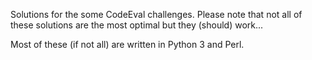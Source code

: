 Solutions for the some CodeEval challenges. Please note that not all of these solutions are the most optimal but they (should) work...

Most of these (if not all) are written in Python 3 and Perl.
